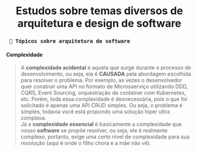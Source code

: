 <h1 align="center"><strong>Estudos sobre temas diversos de arquitetura e design de software</strong></h1>

### ` 📜 Tópicos sobre arquitetura de software`

#### Complexidade
> A <strong>complexidade acidental</strong> é aquela que surge durante o processo de desenvolvimento, ou seja, ela é <strong>CAUSADA</strong> pela abordagem escolhida para resolver o problema. Por exemplo, as vezes o desenvolvedor quer construir uma API no formato de Microsserviço utilizando DDD, CQRS, Event Sourcing, orquestração de container com Kubernetes, etc. Porém, toda essa complexidade é desnecessária, pois o que foi solicitado é apenas uma API CRUD simples. Ou seja, o problema é simples, todavia você está propondo uma solução hiper ultra complexa. <br />
Já a <strong>complexidade essencial</strong> é basicamente a complexidade que nosso <strong>software</strong> se propõe resolver, ou seja, ele é realmente complexo, portanto, exige uma certo nível de complexidade para sua resolução (aqui é onde o filho chora e a mãe não vê).
